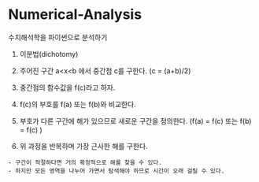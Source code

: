 # Numerical-Analysis

수치해석학을 파이썬으로 분석하기

1. 이분법(dichotomy)


  1. 주어진 구간 a<x<b 에서 중간점 c를 구한다. (c = (a+b)/2)
  2. 중간점의 함수값을 f(c)라고 하자.
  3. f(c)의 부호를 f(a) 또는 f(b)와 비교한다.
  4. 부호가 다른 구간에 해가 있으므로 새로운 구간을 정의한다. (f(a) = f(c) 또는 f(b) = f(c) )
  5. 위 과정을 반복하며 가장 근사한 해를 구한다.

    - 구간이 적절하다면 거의 확정적으로 해를 찾을 수 있다.
    - 하지만 모든 영역을 나누어 가면서 탐색해야 하므로 시간이 오래 걸릴 수 있다.
